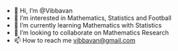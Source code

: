 - 👋 Hi, I’m @Vibbavan
- 👀 I’m interested in Mathematics, Statistics and Football 
- 🌱 I’m currently learning Mathematics with Statistics
- 💞️ I’m looking to collaborate on Mathematics Research
- 📫 How to reach me vibbavan@gmail.com

<!---
Vibbavan/Vibbavan is a ✨ special ✨ repository because its `README.md` (this file) appears on your GitHub profile.
You can click the Preview link to take a look at your changes.
--->
